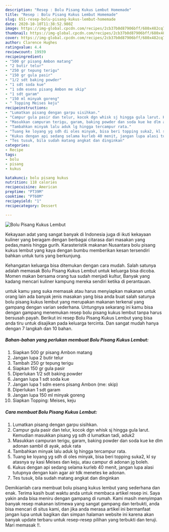 ```yaml
---
description: "Resep : Bolu Pisang Kukus Lembut Homemade"
title: "Resep : Bolu Pisang Kukus Lembut Homemade"
slug: 651-resep-bolu-pisang-kukus-lembut-homemade
date: 2020-10-10T11:38:52.980Z
image: https://img-global.cpcdn.com/recipes/2cb37b0d87906bff/680x482cq70/bolu-pisang-kukus-lembut-foto-resep-utama.jpg
thumbnail: https://img-global.cpcdn.com/recipes/2cb37b0d87906bff/680x482cq70/bolu-pisang-kukus-lembut-foto-resep-utama.jpg
cover: https://img-global.cpcdn.com/recipes/2cb37b0d87906bff/680x482cq70/bolu-pisang-kukus-lembut-foto-resep-utama.jpg
author: Clarence Hughes
ratingvalue: 4.4
reviewcount: 19939
recipeingredient:
- "500 gr pisang Ambon matang"
- "2 butir telur"
- "250 gr tepung terigu"
- "150 gr gula pasir"
- "1/2 sdt baking powder"
- "1 sdt soda kue"
- "1 sdm esens pisang Ambon me skip"
- "1 sdt garam"
- "150 ml minyak goreng"
- " Topping Meises keju"
recipeinstructions:
- "Lumatkan pisang dengan garpu sisihkan."
- "Campur gula pasir dan telur, kocok dgn whisk sj hingga gula larut. Kemudian masukkan pisang yg sdh d lumatkan tadi, aduk2"
- "Masukkan campuran terigu, garam, baking powder dan soda kue ke dlm adonan sambil di ayak, aduk rata"
- "Tambahkan minyak lalu aduk lg hingga tercampur rata."
- "Tuang ke loyang yg sdh di oles minyak, bisa beri topping suka2, kl sy atasnya sy kasi Meises dan keju, atau campur di adonan jg boleh."
- "Kukus dengan api sedang selama kurleb 40 menit, jangan lupa alasi tutupnya dengan kain agar air tdk menetes ke adonan."
- "Tes tusuk, bila sudah matang angkat dan dinginkan"
categories:
- Recipe
tags:
- bolu
- pisang
- kukus

katakunci: bolu pisang kukus 
nutrition: 118 calories
recipecuisine: American
preptime: "PT39M"
cooktime: "PT60M"
recipeyield: "1"
recipecategory: Dessert

---
```



![Bolu Pisang Kukus Lembut](https://img-global.cpcdn.com/recipes/2cb37b0d87906bff/680x482cq70/bolu-pisang-kukus-lembut-foto-resep-utama.jpg)

Kekayaan adat yang sangat banyak di Indonesia juga di ikuti kekayaan kuliner yang beragam dengan berbagai citarasa dari masakan yang pedas,manis hingga gurih. Karasteristik makanan Nusantara bolu pisang kukus lembut yang kaya dengan bumbu memberikan kesan tersendiri bahkan untuk turis yang berkunjung.


Kehangatan keluarga bisa ditemukan dengan cara mudah. Salah satunya adalah memasak Bolu Pisang Kukus Lembut untuk keluarga bisa dicoba. Momen makan bersama orang tua sudah menjadi kultur, Banyak yang kadang mencari kuliner kampung mereka sendiri ketika di perantauan.



untuk kamu yang suka memasak atau harus menyiapkan makanan untuk orang lain ada banyak jenis masakan yang bisa anda buat salah satunya bolu pisang kukus lembut yang merupakan makanan terkenal yang gampang dengan varian sederhana. Untungnya sekarang ini kamu bisa dengan gampang menemukan resep bolu pisang kukus lembut tanpa harus bersusah payah.
Berikut ini resep Bolu Pisang Kukus Lembut yang bisa anda tiru untuk disajikan pada keluarga tercinta. Dan sangat mudah hanya dengan 7 langkah dan 10 bahan.


<!--inarticleads1-->

##### Bahan-bahan yang perlukan membuat Bolu Pisang Kukus Lembut:

1. Siapkan 500 gr pisang Ambon matang
1. Jangan lupa 2 butir telur
1. Tambah 250 gr tepung terigu
1. Siapkan 150 gr gula pasir
1. Diperlukan 1/2 sdt baking powder
1. Jangan lupa 1 sdt soda kue
1. Jangan lupa 1 sdm esens pisang Ambon (me: skip)
1. Diperlukan 1 sdt garam
1. Jangan lupa 150 ml minyak goreng
1. Siapkan  Topping: Meises, keju




<!--inarticleads2-->

##### Cara membuat  Bolu Pisang Kukus Lembut:

1. Lumatkan pisang dengan garpu sisihkan.
1. Campur gula pasir dan telur, kocok dgn whisk sj hingga gula larut. Kemudian masukkan pisang yg sdh d lumatkan tadi, aduk2
1. Masukkan campuran terigu, garam, baking powder dan soda kue ke dlm adonan sambil di ayak, aduk rata
1. Tambahkan minyak lalu aduk lg hingga tercampur rata.
1. Tuang ke loyang yg sdh di oles minyak, bisa beri topping suka2, kl sy atasnya sy kasi Meises dan keju, atau campur di adonan jg boleh.
1. Kukus dengan api sedang selama kurleb 40 menit, jangan lupa alasi tutupnya dengan kain agar air tdk menetes ke adonan.
1. Tes tusuk, bila sudah matang angkat dan dinginkan




Demikianlah cara membuat bolu pisang kukus lembut yang sederhana dan enak. Terima kasih buat waktu anda untuk membaca artikel resep ini. Saya yakin anda bisa meniru dengan gampang di rumah. Kami masih menyimpan banyak resep makanan istimewa yang sangat gampang dan terbukti, anda bisa mencari di situs kami, dan jika anda merasa artikel ini bermanfaat jangan lupa untuk bagikan dan simpan halaman website ini karena akan banyak update terbaru untuk resep-resep pilihan yang terbukti dan teruji. Mari memasak !!. 
